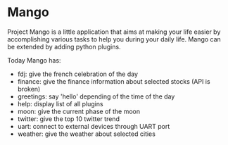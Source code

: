 # Mango
Project Mango is a little application that aims at making your life easier by accomplishing various tasks to help you during your daily life.
Mango can be extended by adding python plugins.

Today Mango has: 
- fdj: give the french celebration of the day 
- finance: give the finance information about selected stocks (API is broken)
- greetings: say 'hello' depending of the time of the day
- help: display list of all plugins
- moon: give the current phase of the moon
- twitter: give the top 10 twitter trend
- uart: connect to external devices through UART port
- weather: give the weather about selected cities
